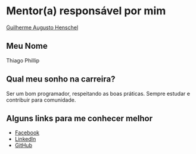 
# Mentor(a) responsável por mim

[Guilherme Augusto Henschel](/profiles/mentors/profiles/guilherme-augusto-henschel.md)

## Meu Nome

Thiago Phillip

## Qual meu sonho na carreira?

Ser um bom programador, respeitando as boas práticas. Sempre estudar e contribuir para comunidade.

## Alguns links para me conhecer melhor

* [Facebook](https://www.facebook.com/thiagophrj)
* [LinkedIn](https://www.linkedin.com/in/thiago-phillip-barbosa-05b07382)
* [GitHub](https://github.com/philliprj)
